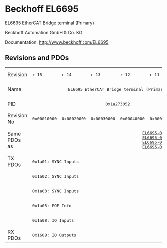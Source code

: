 # Beckhoff EL6695

EL6695 EtherCAT Bridge terminal (Primary)

Beckhoff Automation GmbH & Co. KG

Documentation: <a href="http://www.beckhoff.com/EL6695">http://www.beckhoff.com/EL6695</a>

## Revisions and PDOs
<table>
<tr >
<td class="first">Revision</td>
<td ><pre>r-15</pre></td>
<td ><pre>r-14</pre></td>
<td ><pre>r-13</pre></td>
<td ><pre>r-12</pre></td>
<td ><pre>r-11</pre></td>
<td ><pre>r-10</pre></td>
</tr>
<tr >
<td class="first">Name</td>
<td  colspan=6 align="center"><pre>EL6695 EtherCAT Bridge terminal (Primary)</pre></td>
</tr>
<tr >
<td class="first">PID</td>
<td  colspan=6 align="center"><pre>0x1a273052</pre></td>
</tr>
<tr >
<td class="first">Revision No</td>
<td ><pre>0x00010000</pre></td>
<td ><pre>0x00020000</pre></td>
<td ><pre>0x00030000</pre></td>
<td ><pre>0x00040000</pre></td>
<td ><pre>0x00050000</pre></td>
<td ><pre>0x00060000</pre></td>
</tr>
<tr >
<td class="first">Same PDOs as</td>
<td  colspan=3 align="center"></td>
<td  colspan=3 align="center"><pre><a href="EL6695-0002">EL6695-0002 r-10</a><br/><a href="EL6695-0002">EL6695-0002 r-11</a><br/><a href="EL6695-0002">EL6695-0002 r-12</a><br/><a href="EL6695-0002">EL6695-0002 r-13</a></pre></td>
</tr>
<tr class="txpdo pdosection">
<td class="first" rowspan=5 valign=top>TX PDOs</td>
<td colspan=6 align="left"><pre>0x1a01: SYNC Inputs</pre></td>
<td></td>
</tr>
<tr class="txpdo pdosection">
<td class="first" colspan=6 align="left"><pre>0x1a02: SYNC Inputs</pre></td>
</tr>
<tr class="txpdo pdosection">
<td class="first" colspan=6 align="left"><pre>0x1a03: SYNC Inputs</pre></td>
</tr>
<tr class="txpdo pdosection">
<td class="first" colspan=6 align="left"><pre>0x1a05: FOE Info</pre></td>
</tr>
<tr class="txpdo pdosection">
<td class="first" colspan=6 align="left"><pre>0x1a08: IO Inputs</pre></td>
</tr>
<tr class="rxpdo pdosection">
<td class="first" rowspan=1 valign=top>RX PDOs</td>
<td colspan=6 align="left"><pre>0x1608: IO Outputs</pre></td>
<td></td>
</tr>
</table>

